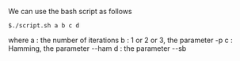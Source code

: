 We can use the bash script as follows

```
$./script.sh a b c d
```
where a : the number of iterations
      b : 1 or 2 or 3, the parameter -p
      c : Hamming, the parameter --ham
      d : the parameter --sb 
